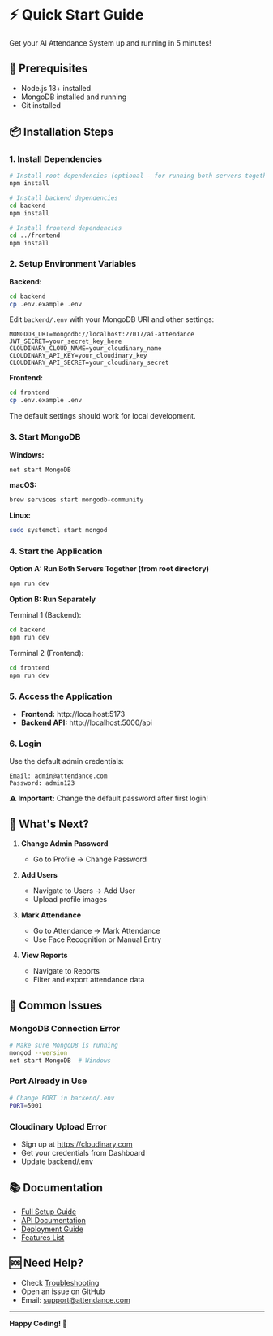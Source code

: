 # ⚡ Quick Start Guide

Get your AI Attendance System up and running in 5 minutes!

## 🚀 Prerequisites

- Node.js 18+ installed
- MongoDB installed and running
- Git installed

## 📦 Installation Steps

### 1. Install Dependencies

```bash
# Install root dependencies (optional - for running both servers together)
npm install

# Install backend dependencies
cd backend
npm install

# Install frontend dependencies
cd ../frontend
npm install
```

### 2. Setup Environment Variables

**Backend:**
```bash
cd backend
cp .env.example .env
```

Edit `backend/.env` with your MongoDB URI and other settings:
```env
MONGODB_URI=mongodb://localhost:27017/ai-attendance
JWT_SECRET=your_secret_key_here
CLOUDINARY_CLOUD_NAME=your_cloudinary_name
CLOUDINARY_API_KEY=your_cloudinary_key
CLOUDINARY_API_SECRET=your_cloudinary_secret
```

**Frontend:**
```bash
cd frontend
cp .env.example .env
```

The default settings should work for local development.

### 3. Start MongoDB

**Windows:**
```bash
net start MongoDB
```

**macOS:**
```bash
brew services start mongodb-community
```

**Linux:**
```bash
sudo systemctl start mongod
```

### 4. Start the Application

**Option A: Run Both Servers Together (from root directory)**
```bash
npm run dev
```

**Option B: Run Separately**

Terminal 1 (Backend):
```bash
cd backend
npm run dev
```

Terminal 2 (Frontend):
```bash
cd frontend
npm run dev
```

### 5. Access the Application

- **Frontend:** http://localhost:5173
- **Backend API:** http://localhost:5000/api

### 6. Login

Use the default admin credentials:
```
Email: admin@attendance.com
Password: admin123
```

**⚠️ Important:** Change the default password after first login!

## 🎯 What's Next?

1. **Change Admin Password**
   - Go to Profile → Change Password

2. **Add Users**
   - Navigate to Users → Add User
   - Upload profile images

3. **Mark Attendance**
   - Go to Attendance → Mark Attendance
   - Use Face Recognition or Manual Entry

4. **View Reports**
   - Navigate to Reports
   - Filter and export attendance data

## 🔧 Common Issues

### MongoDB Connection Error
```bash
# Make sure MongoDB is running
mongod --version
net start MongoDB  # Windows
```

### Port Already in Use
```bash
# Change PORT in backend/.env
PORT=5001
```

### Cloudinary Upload Error
- Sign up at https://cloudinary.com
- Get your credentials from Dashboard
- Update backend/.env

## 📚 Documentation

- [Full Setup Guide](SETUP_GUIDE.md)
- [API Documentation](API_DOCUMENTATION.md)
- [Deployment Guide](DEPLOYMENT.md)
- [Features List](FEATURES.md)

## 🆘 Need Help?

- Check [Troubleshooting](SETUP_GUIDE.md#troubleshooting)
- Open an issue on GitHub
- Email: support@attendance.com

---

**Happy Coding! 🎉**
